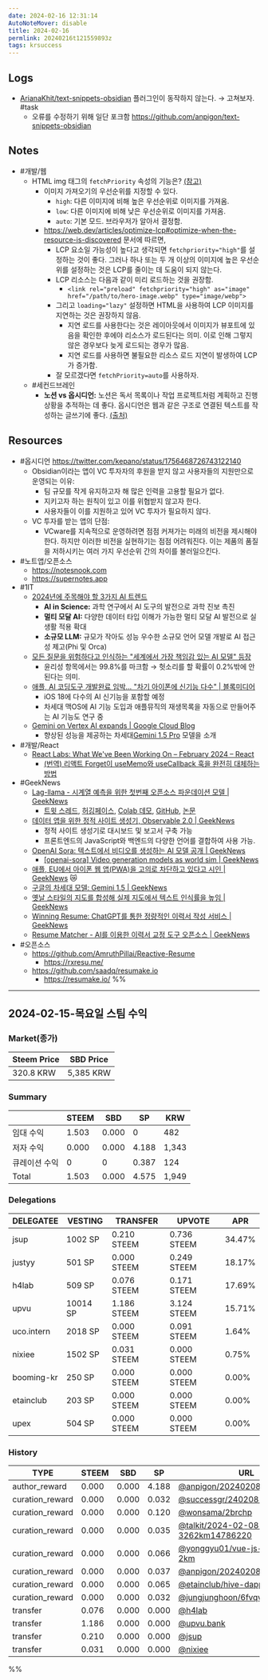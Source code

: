 ```yaml
---
date: 2024-02-16 12:31:14
AutoNoteMover: disable
title: 2024-02-16
permlink: 20240216t121559893z
tags: krsuccess
---
```

## Logs
- [ArianaKhit/text-snippets-obsidian](https://github.com/ArianaKhit/text-snippets-obsidian) 플러그인이 동작하지 않는다. → 고쳐보자.  #task
	- 오류를 수정하기 위해 일단 포크함 https://github.com/anpigon/text-snippets-obsidian

## Notes

- #개발/웹
	- HTML img 태그의 `fetchPriority` 속성의 기능은? [(참고)](https://developer.mozilla.org/en-US/docs/Web/API/HTMLImageElement/fetchPriority)
		- 이미지 가져오기의 우선순위를 지정할 수 있다.
			- `high`: 다른 이미지에 비해 높은 우선순위로 이미지를 가져옴.
			- `low`: 다른 이미지에 비해 낮은 우선순위로 이미지를 가져옴.
			- `auto`: 기본 모드. 브라우저가 알아서 결정함.
		- https://web.dev/articles/optimize-lcp#optimize-when-the-resource-is-discovered 문서에 따르면,
			- LCP 요소일 가능성이 높다고 생각되면 `fetchpriority="high"`를 설정하는 것이 좋다. 그러나 하나 또는 두 개 이상의 이미지에 높은 우선순위를 설정하는 것은 LCP를 줄이는 데 도움이 되지 않는다.
			- LCP 리소스는 다음과 같이 미리 로드하는 것을 권장함.
				- `<link rel="preload" fetchpriority="high" as="image" href="/path/to/hero-image.webp" type="image/webp">`
			- 그리고 `loading="lazy"` 설정하면 HTML을 사용하여 LCP 이미지를 지연하는 것은 권장하지 않음.
				- 지연 로드를 사용한다는 것은 레이아웃에서 이미지가 뷰포트에 있음을 확인한 후에야 리소스가 로드된다는 의미. 이로 인해 그렇지 않은 경우보다 늦게 로드되는 경우가 많음.
				- 지연 로드를 사용하면 불필요한 리소스 로드 지연이 발생하여 LCP가 증가함.
			- 잘 모르겠다면 `fetchPriority=auto`를 사용하자.
	- #세컨드브레인
		- **노션 vs 옵시디언:** 노션은 독서 목록이나 작업 프로젝트처럼 계획하고 진행 상황을 추적하는 데 좋다. 옵시디언은 웹과 같은 구조로 연결된 텍스트를 작성하는 글쓰기에 좋다. [(출처)](https://www.reddit.com/r/Notion/comments/17h2ioi/notion_vs_obsidian/)

## Resources
- #옵시디언 https://twitter.com/kepano/status/1756468726743122140
	- Obsidian이라는 앱이 VC 투자자의 후원을 받지 않고 사용자들의 지원만으로 운영되는 이유:
		- 팀 규모를 작게 유지하고자 해 많은 인력을 고용할 필요가 없다.
		- 지키고자 하는 원칙이 있고 이를 위협받지 않고자 한다.
		- 사용자들이 이를 지원하고 있어 VC 투자가 필요하지 않다.
	- VC 투자를 받는 앱의 단점:
		- VCware를 지속적으로 운영하려면 점점 커져가는 미래의 비전을 제시해야 한다. 하지만 이러한 비전을 실현하기는 점점 어려워진다. 이는 제품의 품질을 저하시키는 여러 가지 우선순위 간의 차이를 불러일으킨다.
- #노트앱/오픈소스
	- https://notesnook.com
	- https://supernotes.app
- #1IT
	- [2024년에 주목해야 할 3가지 AI 트렌드](https://news.microsoft.com/three-big-ai-trends-to-watch-in-2024)
		- **AI in Science:** 과학 연구에서 AI 도구의 발전으로 과학 진보 촉진
		- **멀티 모달 AI:** 다양한 데이터 타입 이해가 가능한 멀티 모달 AI 발전으로 실생활 적용 확대
		- **소규모 LLM:** 규모가 작아도 성능 우수한 소규모 언어 모델 개발로 AI 접근성 제고(Phi 및 Orca)
	- [모든 질문을 위험하다고 인식하는 "세계에서 가장 책임감 있는 AI 모델" 등장](https://www.aitimes.com/news/articleView.html?idxno=157110)
		- 윤리성 항목에서는 99.8%를 마크함 →  헛소리를 할 확률이 0.2%밖에 안 된다는 의미.
	- [애플, AI 코딩도구 개발완료 임박… "차기 아이폰에 신기능 다수" | 블록미디어](https://www.blockmedia.co.kr/archives/466316)
		- iOS 18에 다수의 AI 신기능을 포함할 예정
		- 차세대 맥OS에 AI 기능 도입과 애플뮤직의 재생목록을 자동으로 만들어주는 AI 기능도 연구 중
	- [Gemini on Vertex AI expands | Google Cloud Blog](https://cloud.google.com/blog/products/ai-machine-learning/gemini-on-vertex-ai-expands?hl=en)
		- 향상된 성능을 제공하는 차세대[Gemini 1.5 Pro](https://blog.google/technology/ai/google-gemini-next-generation-model-february-2024/) 모델을 소개
- #개발/React
	- [React Labs: What We've Been Working On – February 2024 – React](https://react.dev/blog/2024/02/15/react-labs-what-we-have-been-working-on-february-2024#react-compiler)
		- [(번역) 리액트 Forget이 useMemo와 useCallback 훅을 완전히 대체하는 방법](https://velog.io/@lky5697/how-react-forget-will-make-react-usememo-and-usecallback-hooks-absolutely-redundant)
- #GeekNews
	- [Lag-llama - 시계열 예측을 위한 첫번째 오픈소스 파운데이션 모델 | GeekNews](https://news.hada.io/topic?id=13384)
		- [트윗 스레드](https://twitter.com/arjunashok37/status/1755261111233114165), [허깅페이스](https://huggingface.co/time-series-foundation-models/Lag-Llama), [Colab 데모](https://colab.research.google.com/drive/13HHKYL_HflHBKxDWycXgIUAHSeHRR5eo?usp=sharing), [GitHub](https://github.com/time-series-foundation-models/lag-llama), [논문](https://time-series-foundation-models.github.io/lag-llama.pdf)
	- [데이터 앱을 위한 정적 사이트 생성기, Observable 2.0 | GeekNews](https://news.hada.io/topic?id=13387)
		- 정적 사이트 생성기로 대시보드 및 보고서 구축 가능
		- 프론트엔드의 JavaScript와 백엔드의 다양한 언어를 결합하여 사용 가능.
	- [OpenAI Sora: 텍스트에서 비디오를 생성하는 AI 모델 공개  | GeekNews](https://news.hada.io/topic?id=13383)
		- [[openai-sora] Video generation models as world sim | GeekNews](https://news.hada.io/topic?id=13393)
	- [애플, EU에서 아이폰 웹 앱(PWA)을 고의로 차단하고 있다고 시인 | GeekNews](https://news.hada.io/topic?id=13390) 😿
	- [구글의 차세대 모델: Gemini 1.5 | GeekNews](https://news.hada.io/topic?id=13385)
	- [옛날 스타일의 지도를 합성해 실제 지도에서 텍스트 인식률을 높임 | GeekNews](https://news.hada.io/topic?id=13380)
	- [Winning Resume: ChatGPT를 통한 정량적인 이력서 작성 서비스  | GeekNews](https://news.hada.io/topic?id=10104)
	- [Resume Matcher - AI를 이용한 이력서 교정 도구 오픈소스 | GeekNews](https://news.hada.io/topic?id=12229)
- #오픈소스
	- https://github.com/AmruthPillai/Reactive-Resume
		- https://rxresu.me/
	- https://github.com/saadq/resumake.io
		- https://resumake.io/
%%
---

## 2024-02-15-목요일 스팀 수익

### Market(종가)
| Steem Price | SBD Price |
| --- | --- |
| 320.8 KRW | 5,385 KRW |

### Summary
| | STEEM | SBD | SP | KRW |
| --- | --- | --- | --- |--- |
| 임대 수익 | 1.503 | 0.000 | 0 | 482 |
| 저자 수익 | 0.000 | 0.000 | 4.188 | 1,343 |
| 큐레이션 수익 | 0 | 0 | 0.387 | 124 |
| Total | 1.503 | 0.000 | 4.575 | 1,949 |

### Delegations
| DELEGATEE | VESTING | TRANSFER | UPVOTE | APR |
| --- | --- | --- | --- | --- |
| jsup | 1002 SP | 0.210 STEEM | 0.736 STEEM | 34.47% |
| justyy | 501 SP | 0.000 STEEM | 0.249 STEEM | 18.17% |
| h4lab | 509 SP | 0.076 STEEM | 0.171 STEEM | 17.69% |
| upvu | 10014 SP | 1.186 STEEM | 3.124 STEEM | 15.71% |
| uco.intern | 2018 SP | 0.000 STEEM | 0.091 STEEM | 1.64% |
| nixiee | 1502 SP | 0.031 STEEM | 0.000 STEEM | 0.75% |
| booming-kr | 250 SP | 0.000 STEEM | 0.000 STEEM | 0.00% |
| etainclub | 203 SP | 0.000 STEEM | 0.000 STEEM | 0.00% |
| upex | 504 SP | 0.000 STEEM | 0.000 STEEM | 0.00% |

### History
| TYPE | STEEM | SBD | SP | URL |
| --- | --- | --- | --- | --- |
| author_reward | 0.000 | 0.000 | 4.188 | [@anpigon/20240208t140502432z](https://steemit.com/@anpigon/20240208t140502432z) |
| curation_reward | 0.000 | 0.000 | 0.032 | [@successgr/240208--5000](https://steemit.com/@successgr/240208--5000) |
| curation_reward | 0.000 | 0.000 | 0.120 | [@wonsama/2brchp](https://steemit.com/@wonsama/2brchp) |
| curation_reward | 0.000 | 0.000 | 0.035 | [@talkit/2024-02-08-3262km14786220](https://steemit.com/@talkit/2024-02-08-3262km14786220) |
| curation_reward | 0.000 | 0.000 | 0.066 | [@yonggyu01/vue-js-node-js-2km](https://steemit.com/@yonggyu01/vue-js-node-js-2km) |
| curation_reward | 0.000 | 0.000 | 0.037 | [@anpigon/20240208t140502432z](https://steemit.com/@anpigon/20240208t140502432z) |
| curation_reward | 0.000 | 0.000 | 0.065 | [@etainclub/hive-dapps](https://steemit.com/@etainclub/hive-dapps) |
| curation_reward | 0.000 | 0.000 | 0.032 | [@jungjunghoon/6fvqvg](https://steemit.com/@jungjunghoon/6fvqvg) |
| transfer | 0.076 | 0.000 | 0.000 | [@h4lab](https://steemit.com/@h4lab) |
| transfer | 1.186 | 0.000 | 0.000 | [@upvu.bank](https://steemit.com/@upvu.bank) |
| transfer | 0.210 | 0.000 | 0.000 | [@jsup](https://steemit.com/@jsup) |
| transfer | 0.031 | 0.000 | 0.000 | [@nixiee](https://steemit.com/@nixiee) |


%%

